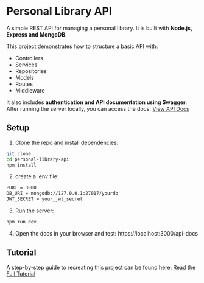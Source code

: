 # Personal Library API

A simple REST API for managing a personal library. It is built with **Node.js, Express and MongoDB**. 

This project demonstrates how to structure a basic API with: 
- Controllers
- Services
- Repositories
- Models
- Routes 
- Middleware

It also includes **authentication and API documentation using Swagger**.
After running the server locally, you can access the docs: [View API Docs](http://localhost:3000/api-docs)

## Setup
1. Clone the repo and install dependencies:
```bash
git clone 
cd personal-library-api
npm install
```
2. create a .env file:
```bash
PORT = 3000
DB_URI = mongodb://127.0.0.1:27017/yourdb
JWT_SECRET = your_jwt_secret
```
3. Run the server:
```bash
npm run dev
```
4. Open the docs in your browser and test:
https://localhost:3000/api-docs

## Tutorial
A step-by-step guide to recreating this project can be found here: [Read the Full Tutorial](https://linktotutorial)